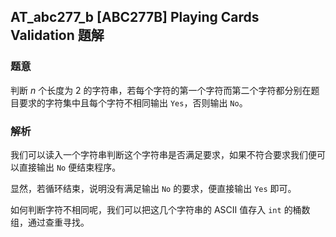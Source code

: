 ##  AT_abc277_b [ABC277B] Playing Cards Validation 題解

### 题意

判断 $n$ 个长度为 $2$ 的字符串，若每个字符的第一个字符而第二个字符都分别在题目要求的字符集中且每个字符不相同输出 `Yes`，否则输出 `No`。

### 解析

我们可以读入一个字符串判断这个字符串是否满足要求，如果不符合要求我们便可以直接输出 `No` 便结束程序。

显然，若循环结束，说明没有满足输出 `No` 的要求，便直接输出 `Yes` 即可。

如何判断字符不相同呢，我们可以把这几个字符串的 ASCII 值存入 `int` 的桶数组，通过查重寻找。

